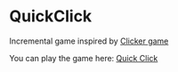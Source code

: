 # QuickClick
Incremental game inspired by [Clicker game](https://www.tetralark.com/ClickerJs/)

You can play the game here:
[Quick Click](https://quickclickgame.github.io/QuickClick/)

